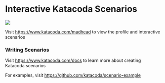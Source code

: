 # Interactive Katacoda Scenarios

[![](http://shields.katacoda.com/katacoda/madhead/count.svg)](https://www.katacoda.com/madhead "Get your profile on Katacoda.com")

Visit https://www.katacoda.com/madhead to view the profile and interactive scenarios

### Writing Scenarios
Visit https://www.katacoda.com/docs to learn more about creating Katacoda scenarios

For examples, visit https://github.com/katacoda/scenario-example
